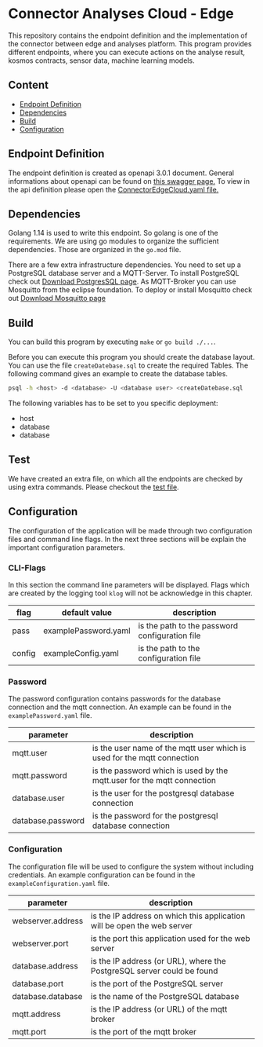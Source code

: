 # Connector Analyses Cloud - Edge
This repository contains the endpoint definition and the implementation of the
connector between edge and analyses platform. This program provides different
endpoints, where you can execute actions on the analyse result, kosmos contracts,
sensor data, machine learning models.

## Content

- [Endpoint Definition](#endpoint-definition)
- [Dependencies](#dependencies)
- [Build](#build)
- [Configuration](#configuration)

## Endpoint Definition

The endpoint definition is created as openapi 3.0.1 document.
General informations about openapi can be found on [this swagger page.](https://swagger.io/docs/specification/about/)
To view in the api definition please open the [ConnectorEdgeCloud.yaml file.](./ConnectorEdgeCloud.yaml)

## Dependencies
Golang 1.14 is used to write this endpoint. So golang is 
one of the requirements. We are using go modules to organize the sufficient dependencies. Those
are organized in the `go.mod` file.

There are a few extra infrastructure dependencies. You need to set up a PostgreSQL database server 
and a MQTT-Server. To install PostgreSQL check out [Download PostgresSQL page](https://www.postgresql.org/download/). 
As MQTT-Broker you can use Mosquitto from the eclipse foundation. To deploy
or install Mosquitto check out [Download Mosquitto page](https://mosquitto.org/download/)

## Build
You can build this program by executing `make` or `go build ./...`. 

Before you can execute this program you should create the database layout.
You can use the file `createDatebase.sql` to create the required Tables.
The following command gives an example to create the database tables.
```bash
psql -h <host> -d <database> -U <database user> <createDatebase.sql
```
The following variables has to be set to you specific deployment:
- host
- database
- database

## Test
We have created an extra file, on which all the endpoints are checked by using extra commands. Please checkout
the [test file](test.md).

## Configuration
The configuration of the application will be made through two configuration files and command line flags. 
In the next three sections will be explain the important configuration parameters.

### CLI-Flags
In this section the command line parameters will be displayed. Flags which are created by the logging tool `klog` will not be
acknowledge in this chapter.

| flag | default value | description |
|------|---------------|-------------|
| pass | examplePassword.yaml | is the path to the password configuration file |
| config | exampleConfig.yaml | is the path to the configuration file |

### Password
The password configuration contains passwords for the database connection and the mqtt connection. An example can be
found in the `examplePassword.yaml` file.

|parameter|description|
| ------- | --------- |
| mqtt.user | is the user name of the mqtt user which is used for the mqtt connection |
| mqtt.password | is the password which is used by the mqtt.user for the mqtt connection |
| database.user | is the user for the postgresql database connection |
| database.password | is the password for the postgresql database connection |

### Configuration
The configuration file will be used to configure the system without including credentials. An example configuration
can be found in the `exampleConfiguration.yaml` file.

| parameter | description |
| --------- | ----------- |
| webserver.address | is the IP address on which this application will be open the web server|
| webserver.port | is the port this application used for the web server |
| database.address | is the IP address (or URL), where the PostgreSQL server could be found |
| database.port | is the port of the PostgreSQL server |
| database.database | is the name of the PostgreSQL database |
| mqtt.address | is the IP address (or URL) of the mqtt broker |
| mqtt.port | is the port of the mqtt broker|
